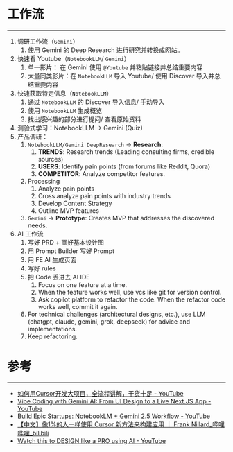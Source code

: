# 工作流
---
1. 调研工作流（`Gemini`）
	1. 使用 Gemini 的 Deep Research 进行研究并转换成网站。
2. 快速看 Youtube（`NotebookLLM`/ `Gemini`）
	1. 单一影片： 在 Gemini 使用 `@Youtube` 并粘贴链接并总结重要内容
	2. 大量同类影片：在 `NotebookLLM` 导入 Youtube/ 使用 Discover 导入并总结重要内容
3. 快速获取特定信息（`NotebookLLM`）
	1. 通过 `NotebookLLM` 的 Discover 导入信息/ 手动导入
	2. 使用 `NotebookLLM` 生成概览
	3. 找出感兴趣的部分进行提问/ 查看原始资料
4. 测验式学习：NotebookLLM -> Gemini (Quiz)
5. 产品调研：
	1. `NotebookLLM/Gemini DeepResearch` -> **Research**: 
		1. **TRENDS**: Research trends (Leading consulting firms, credible sources)
		2. **USERS**: Identify pain points (from forums like Reddit, Quora)
		3. **COMPETITOR**: Analyze competitor features. 
	2. Processing
		1. Analyze pain points
		2. Cross analyze pain points with industry trends
		3. Develop Content Strategy
		4. Outline MVP features
	3. `Gemini` -> **Prototype**: Creates MVP that addresses the discovered needs.
6. AI 工作流
	1. 写好 PRD + 画好基本设计图
	2. 用 Prompt Builder 写好 Prompt
	3. 用 FE AI 生成页面
	4. 写好 rules
	5. 把 Code 丢进去 AI IDE
		1. Focus on one feature at a time.
		2. When the feature works well, use vcs like git for version control.
		3. Ask copilot platform to refactor the code. When the refactor code works well, commit it again.
	6. For technical challenges (architectural designs, etc.), use LLM (chatgpt, claude, gemini, grok, deepseek) for advice and implementations.
	7. Keep refactoring. 

# 参考
---
- [如何用Cursor开发大项目，全流程讲解，干货十足 - YouTube](https://www.youtube.com/watch?v=yIAYdr7hdkg)
- [Vibe Coding with Gemini AI: From UI Design to a Live Next.JS App - YouTube](https://www.youtube.com/watch?v=AMeMeWjQmsY)
- [Build Epic Startups: NotebookLM + Gemini 2.5 Workflow - YouTube](https://www.youtube.com/watch?v=XN02F9ikYHI)
- [【中文】像1%的人一样使用 Cursor 新方法来构建应用 ｜ Frank Nillard\_哔哩哔哩\_bilibili](https://www.bilibili.com/video/BV1DaMgzSE8s/?spm_id_from=333.1007.tianma.4-1-11.click&vd_source=19ce50424a8f7f4c9fa984a2ebcbaa1e)
- [Watch this to DESIGN like a PRO using AI - YouTube](https://www.youtube.com/watch?v=xcIziZ3-tr4)

